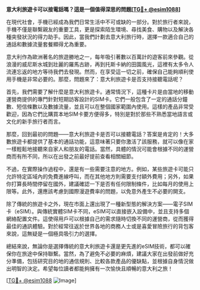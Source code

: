 **意大利旅遊卡可以接電話嗎？這是一個值得深思的問題[[TG💪+ @esim1088](https://t.me/s/esim1088)]**

在現代社會，手機已經成為我們日常生活中不可或缺的一部分。對於旅行者來說，手機不僅是聯繫親友的重要工具，更是探索陌生環境、尋找美食、購物以及解決各種突發狀況的得力助手。因此，當我們計劃去意大利旅行時，選擇一款適合自己的通話和數據流量套餐顯得尤為重要。

意大利作為歐洲著名的旅遊勝地之一，每年吸引著數以百萬計的遊客前來參觀。從浪漫的威尼斯水城到壯麗的羅馬古跡，再到托斯卡納的田園風光，這裡有太多令人流連忘返的地方等待我們去發現。然而，在享受這一切之前，確保自己能夠順利使用手機是非常必要的。那麼，問題來了：意大利旅遊卡是否支持接聽電話呢？

首先，我們需要了解什麼是意大利旅遊卡。通常情況下，這種卡片是由當地的移動運營商提供的專門針對短期訪客設計的SIM卡。它們一般包含了一定的通話分鐘數、短信條數以及數據流量，並且可以在整個國家範圍內使用。這樣的產品非常受歡迎，因為它們比購買本地SIM卡要方便得多，特別是對於那些不熟悉當地語言或文化的新手旅行者而言。

那麼，回到最初的問題——意大利旅遊卡是否可以接聽電話？答案是肯定的！大多數旅遊卡都提供了基本的通話功能，這意味著只要你激活了該服務，就可以像在家一樣輕鬆地接聽來自家人和朋友的電話。當然，具體的情況可能會根據不同的運營商而有所不同，所以在出發之前最好提前查看相關細節。

不過，在實際操作過程中，還是有一些需要注意的地方。例如，某些旅遊卡可能只允許特定區域內的免費進線呼叫，而在其他地方則需要支付額外費用；另外，如果你打算長時間停留在國外，建議確認一下是否有任何限制條件，比如每月的使用上限等。此外，還應該考慮到國際漫遊費率的問題，以免意外產生不必要的開支。

除了傳統的旅遊卡之外，現在市面上還出現了一種新型態的解決方案——電子SIM卡（eSIM）。與傳統實體SIM卡不同，eSIM可以直接嵌入設備中，並且支持多個網絡配置文件。這使得用戶可以根據自己的需求隨時切換不同的運營商，從而獲得最佳的通訊體驗。對於經常往返於世界各地的商務人士或是喜愛冒險旅行的背包客來說，這無疑是一個極具吸引力的選擇。

總結來說，無論你是選擇傳統的意大利旅遊卡還是更先進的eSIM技術，都可以確保你在旅途中保持聯繫。當然，為了避免不必要的麻煩，建議大家在出發前做好充分準備，包括研究目的地的通信規則、比較各款產品的優缺點，並根據自身情況做出明智的決定。希望每位讀者都能夠擁有一次愉快且順暢的意大利之旅！

[[TG💪+ @esim1088](https://t.me/s/esim1088) ![Image](https://i.postimg.cc/4NQfJmqS/Snipaste-2025-05-13-00-14-12.png)]